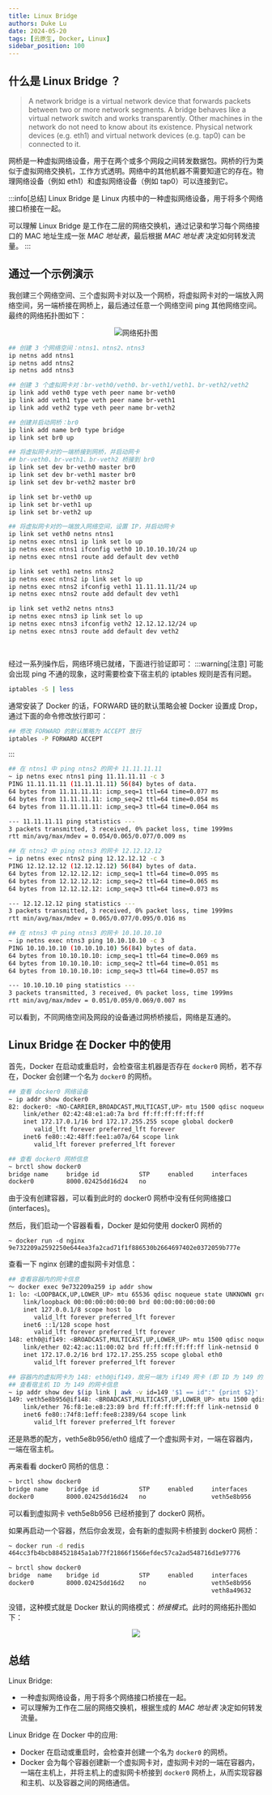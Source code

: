 ```yaml
---
title: Linux Bridge
authors: Duke Lu
date: 2024-05-20
tags: [云原生, Docker, Linux]
sidebar_position: 100
---
```


## 什么是 Linux Bridge ？

> A network bridge is a virtual network device that forwards packets between two or more network segments. A bridge behaves like a virtual network switch and works transparently. Other machines in the network do not need to know about its existence. Physical network devices (e.g. eth1) and virtual network devices (e.g. tap0) can be connected to it.

网桥是一种虚拟网络设备，用于在两个或多个网段之间转发数据包。网桥的行为类似于虚拟网络交换机，工作方式透明。网络中的其他机器不需要知道它的存在。物理网络设备（例如 eth1）和虚拟网络设备（例如 tap0）可以连接到它。

:::info[总结]
Linux Bridge 是 Linux 内核中的一种虚拟网络设备，用于将多个网络接口桥接在一起。<br/>

可以理解 Linux Bridge 是工作在二层的网络交换机，通过记录和学习每个网络接口的 MAC 地址生成一张 *MAC 地址表*，最后根据 *MAC 地址表* 决定如何转发流量。
:::

## 通过一个示例演示

我创建三个网络空间、三个虚拟网卡对以及一个网桥，将虚拟网卡对的一端放入网络空间，另一端桥接在网桥上，最后通过任意一个网络空间 ping 其他网络空间。最终的网络拓扑图如下：

<center>

![网络拓扑图](https://github.com/iDukeLu/iDukeLu.github.io/blob/main/static/excalidraw/docker/linux_bridge.excalidraw.png?raw=true)

</center>

```sh
## 创建 3 个网络空间：ntns1、ntns2、ntns3
ip netns add ntns1
ip netns add ntns2
ip netns add ntns3

## 创建 3 个虚拟网卡对：br-veth0/veth0、br-veth1/veth1、br-veth2/veth2
ip link add veth0 type veth peer name br-veth0
ip link add veth1 type veth peer name br-veth1
ip link add veth2 type veth peer name br-veth2

## 创建并启动网桥：br0
ip link add name br0 type bridge
ip link set br0 up

## 将虚拟网卡对的一端桥接到网桥，并启动网卡
## br-veth0、br-veth1、br-veth2 桥接到 br0
ip link set dev br-veth0 master br0
ip link set dev br-veth1 master br0
ip link set dev br-veth2 master br0

ip link set br-veth0 up
ip link set br-veth1 up
ip link set br-veth2 up

## 将虚拟网卡对的一端放入网络空间，设置 IP，并启动网卡
ip link set veth0 netns ntns1
ip netns exec ntns1 ip link set lo up
ip netns exec ntns1 ifconfig veth0 10.10.10.10/24 up
ip netns exec ntns1 route add default dev veth0

ip link set veth1 netns ntns2
ip netns exec ntns2 ip link set lo up
ip netns exec ntns2 ifconfig veth1 11.11.11.11/24 up
ip netns exec ntns2 route add default dev veth1

ip link set veth2 netns ntns3
ip netns exec ntns3 ip link set lo up
ip netns exec ntns3 ifconfig veth2 12.12.12.12/24 up
ip netns exec ntns3 route add default dev veth2
```
<br/>

经过一系列操作后，网络环境已就绪，下面进行验证即可：
:::warning[注意]
可能会出现 ping 不通的现象，这时需要检查下宿主机的 iptables 规则是否有问题。
```sh
iptables -S | less
```

通常安装了 Docker 的话，FORWARD 链的默认策略会被 Docker 设置成 Drop，通过下面的命令修改放行即可：
```sh
## 修改 FORWARD 的默认策略为 ACCEPT 放行
iptables -P FORWARD ACCEPT
```

:::
```sh
## 在 ntns1 中 ping ntns2 的网卡 11.11.11.11
~ ip netns exec ntns1 ping 11.11.11.11 -c 3
PING 11.11.11.11 (11.11.11.11) 56(84) bytes of data.
64 bytes from 11.11.11.11: icmp_seq=1 ttl=64 time=0.077 ms
64 bytes from 11.11.11.11: icmp_seq=2 ttl=64 time=0.054 ms
64 bytes from 11.11.11.11: icmp_seq=3 ttl=64 time=0.064 ms

--- 11.11.11.11 ping statistics ---
3 packets transmitted, 3 received, 0% packet loss, time 1999ms
rtt min/avg/max/mdev = 0.054/0.065/0.077/0.009 ms

## 在 ntns2 中 ping ntns3 的网卡 12.12.12.12
~ ip netns exec ntns2 ping 12.12.12.12 -c 3
PING 12.12.12.12 (12.12.12.12) 56(84) bytes of data.
64 bytes from 12.12.12.12: icmp_seq=1 ttl=64 time=0.095 ms
64 bytes from 12.12.12.12: icmp_seq=2 ttl=64 time=0.065 ms
64 bytes from 12.12.12.12: icmp_seq=3 ttl=64 time=0.073 ms

--- 12.12.12.12 ping statistics ---
3 packets transmitted, 3 received, 0% packet loss, time 1999ms
rtt min/avg/max/mdev = 0.065/0.077/0.095/0.016 ms

## 在 ntns3 中 ping ntns3 的网卡 10.10.10.10
~ ip netns exec ntns3 ping 10.10.10.10 -c 3
PING 10.10.10.10 (10.10.10.10) 56(84) bytes of data.
64 bytes from 10.10.10.10: icmp_seq=1 ttl=64 time=0.069 ms
64 bytes from 10.10.10.10: icmp_seq=2 ttl=64 time=0.051 ms
64 bytes from 10.10.10.10: icmp_seq=3 ttl=64 time=0.057 ms

--- 10.10.10.10 ping statistics ---
3 packets transmitted, 3 received, 0% packet loss, time 1999ms
rtt min/avg/max/mdev = 0.051/0.059/0.069/0.007 ms
```
可以看到，不同网络空间及网段的设备通过网桥桥接后，网络是互通的。

## Linux Bridge 在 Docker 中的使用

首先，Docker 在启动或重启时，会检查宿主机器是否存在 `docker0` 网桥，若不存在，Docker 会创建一个名为 `docker0` 的网桥。
```sh
## 查看 docker0 网络设备
~ ip addr show docker0
82: docker0: <NO-CARRIER,BROADCAST,MULTICAST,UP> mtu 1500 qdisc noqueue state DOWN group default
    link/ether 02:42:48:e1:a0:7a brd ff:ff:ff:ff:ff:ff
    inet 172.17.0.1/16 brd 172.17.255.255 scope global docker0
       valid_lft forever preferred_lft forever
    inet6 fe80::42:48ff:fee1:a07a/64 scope link
       valid_lft forever preferred_lft forever

## 查看 docker0 网桥信息
~ brctl show docker0
bridge name	    bridge id           STP     enabled	    interfaces
docker0		    8000.02425dd16d24   no
```
由于没有创建容器，可以看到此时的 docker0 网桥中没有任何网络接口 (interfaces)。
<br/>

然后，我们启动一个容器看看，Docker 是如何使用 docker0 网桥的
```
~ docker run -d nginx
9e732209a2592250e644ea3fa2cad71f1f886530b2664697402e0372059b777e
```

查看一下 nginx 创建的虚拟网卡对信息：
```sh {9-12,17-20}
## 查看容器内的网卡信息
～ docker exec 9e732209a259 ip addr show
1: lo: <LOOPBACK,UP,LOWER_UP> mtu 65536 qdisc noqueue state UNKNOWN group default qlen 1000
    link/loopback 00:00:00:00:00:00 brd 00:00:00:00:00:00
    inet 127.0.0.1/8 scope host lo
       valid_lft forever preferred_lft forever
    inet6 ::1/128 scope host
       valid_lft forever preferred_lft forever
148: eth0@if149: <BROADCAST,MULTICAST,UP,LOWER_UP> mtu 1500 qdisc noqueue state UP group default
    link/ether 02:42:ac:11:00:02 brd ff:ff:ff:ff:ff:ff link-netnsid 0
    inet 172.17.0.2/16 brd 172.17.255.255 scope global eth0
       valid_lft forever preferred_lft forever

## 容器内的虚拟网卡为 148: eth0@if149，故另一端为 if149 网卡 (即 ID 为 149 的网卡)
## 查看宿主机 ID 为 149 的网卡信息
~ ip addr show dev $(ip link | awk -v id=149 '$1 == id":" {print $2}' | cut -d'@' -f1)
149: veth5e8b956@if148: <BROADCAST,MULTICAST,UP,LOWER_UP> mtu 1500 qdisc noqueue master docker0 state UP group default
    link/ether 76:f8:1e:e8:23:89 brd ff:ff:ff:ff:ff:ff link-netnsid 0
    inet6 fe80::74f8:1eff:fee8:2389/64 scope link
       valid_lft forever preferred_lft forever
```
还是熟悉的配方，veth5e8b956/eth0 组成了一个虚拟网卡对，一端在容器内，一端在宿主机。
<br/>

再来看看 docker0 网桥的信息：
```sh
~ brctl show docker0
bridge name	    bridge id           STP     enabled	    interfaces
docker0		    8000.02425dd16d24   no                  veth5e8b956
```
可以看到虚拟网卡 veth5e8b956 已经桥接到了 docker0 网桥。
<br/>

如果再启动一个容器，然后你会发现，会有新的虚拟网卡桥接到 docker0 网桥：
```sh
~ docker run -d redis
464cc3fb4bcb884521845a1ab77f21866f1566efdec57ca2ad548716d1e97776

~ brctl show docker0
bridge  name    bridge id           STP     enabled     interfaces
docker0         8000.02425dd16d2    no                  veth5e8b956
                                                        veth8a49632
```
没错，这种模式就是 Docker 默认的网络模式：*桥接模式*。此时的网络拓扑图如下：

<center>

![](https://github.com/iDukeLu/iDukeLu.github.io/blob/main/static/excalidraw/docker/linux_bridge_in_docker.excalidraw.png?raw=true)

</center>

## 总结

Linux Bridge: 
- 一种虚拟网络设备，用于将多个网络接口桥接在一起。
- 可以理解为工作在二层的网络交换机，根据生成的 *MAC 地址表* 决定如何转发流量。

Linux Bridge 在 Docker 中的应用:
- Docker 在启动或重启时，会检查并创建一个名为 `docker0` 的网桥。
- Docker 会为每个容器创建新一个虚拟网卡对，虚拟网卡对的一端在容器内，一端在主机上，并将主机上的虚拟网卡桥接到 `docker0` 网桥上，从而实现容器和主机、以及容器之间的网络通信。
